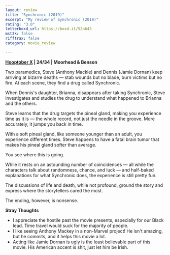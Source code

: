 ```yaml
---
layout: review
title: "Synchronic (2019)"
excerpt: "My review of Synchronic (2019)"
rating: "3.0"
letterboxd_url: https://boxd.it/52n643
mst3k: false
rifftrax: false
category: movie_review

---
```


<b><a href="https://boxd.it/pmi12" title="Hooptober X">Hooptober X</a> | 24/34 | Moorhead & Benson</b>

Two paramedics, Steve (Anthony Mackie) and Dennis (Jamie Dornan) keep arriving at bizarre deaths — stab wounds but no blade, burn victims but no fire. At each scene, they find a drug called Synchronic.

When Dennis's daughter, Brianna, disappears after taking Synchronic, Steve investigates and studies the drug to understand what happened to Brianna and the others.

Steve learns that the drug targets the pineal gland, making you experience time as it is — the whole record, not just the needle in the groove. More accurately, it jumps you back in time.

With a soft pineal gland, like someone younger than an adult, you experience different times. Steve happens to have a fatal brain tumor that makes his pineal gland softer than average.

You see where this is going.

While it rests on an astounding number of coincidences — all while the characters talk about randomness, chance, and luck — and half-baked explanations for what Synchronic does, the experience is still pretty fun.

The discussions of life and death, while not profound, ground the story and express where the storytellers cared the most.

The ending, however, is nonsense.

<b>Stray Thoughts</b>
* I appreciate the hostile past the movie presents, especially for our Black lead. Time travel would suck for the majority of people.
* I like seeing Anthony Mackey in a non-Marvel project! He isn't amazing, but he commits, and it helps this movie a lot.
* Acting like Jamie Dornan is ugly is the least believable part of this movie. His American accent is shit, just let him be Irish.